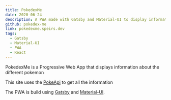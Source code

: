 ```yaml
---
title: PokedexMe
date: 2020-06-24
description: A PWA made with Gatsby and Material-UI to display information about Pokemon
github: pokedex-me
link: pokedexme.speirs.dev
tags:
  - Gatsby
  - Material-UI
  - PWA
  - React
---
```

PokedexMe is a Progressive Web App that displays information about the different pokemon

This site uses the [PokeApi](https://pokeapi.co/) to get all the information

The PWA is build using [Gatsby](https://www.gatsbyjs.org/) and [Material-UI](https://material-ui.com).
